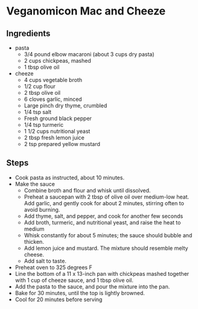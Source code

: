 # Veganomicon Mac and Cheeze


## Ingredients

 - pasta
    - 3/4 pound elbow macaroni (about 3 cups dry pasta)
    - 2 cups chickpeas, mashed
    - 1 tbsp olive oil
 - cheeze
    - 4 cups vegetable broth
    - 1/2 cup flour
    - 2 tbsp olive oil
    - 6 cloves garlic, minced
    - Large pinch dry thyme, crumbled
    - 1/4 tsp salt
    - Fresh ground black pepper
    - 1/4 tsp turmeric
    - 1 1/2 cups nutritional yeast
    - 2 tbsp fresh lemon juice
    - 2 tsp prepared yellow mustard

## Steps

 - Cook pasta as instructed, about 10 minutes.
 - Make the sauce
    - Combine broth and flour and whisk until dissolved.
    - Preheat a saucepan with 2 tbsp of olive oil over medium-low heat. Add garlic, and gently cook for about 2 minutes, stirring often to avoid burning.
    - Add thyme, salt, and pepper, and cook for another few seconds
    - Add broth, turmeric, and nutritional yeast, and raise the heat to medium
    - Whisk constantly for about 5 minutes; the sauce should bubble and thicken.
    - Add lemon juice and mustard. The mixture should resemble melty cheese.
    - Add salt to taste.
 - Preheat oven to 325 degrees F
 - Line the bottom of a 11 x 13-inch pan with chickpeas mashed together with 1 cup of cheeze sauce, and 1 tbsp olive oil.
 - Add the pasta to the sauce, and pour the mixture into the pan.
 - Bake for 30 minutes, until the top is lightly browned.
 - Cool for 20 minutes before serving


